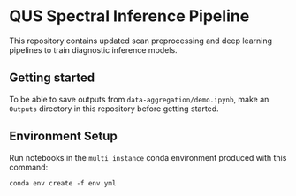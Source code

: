 # QUS Spectral Inference Pipeline

This repository contains updated scan preprocessing and deep learning pipelines to train diagnostic inference models.

## Getting started

To be able to save outputs from `data-aggregation/demo.ipynb`, make an `Outputs` directory in this repository before getting started.

## Environment Setup

Run notebooks in the `multi_instance` conda environment produced with this command:

`conda env create -f env.yml`
